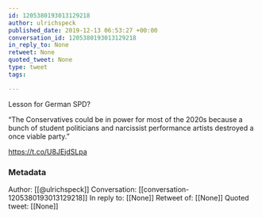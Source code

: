 ```yaml
---
id: 1205380193013129218
author: ulrichspeck
published_date: 2019-12-13 06:53:27 +00:00
conversation_id: 1205380193013129218
in_reply_to: None
retweet: None
quoted_tweet: None
type: tweet
tags:

---
```


Lesson for German SPD?

“The Conservatives could be in power for most of the 2020s because a bunch of student politicians and narcissist performance artists destroyed a once viable party.”

https://t.co/U8JEjdSLpa

### Metadata

Author: [[@ulrichspeck]]
Conversation: [[conversation-1205380193013129218]]
In reply to: [[None]]
Retweet of: [[None]]
Quoted tweet: [[None]]
